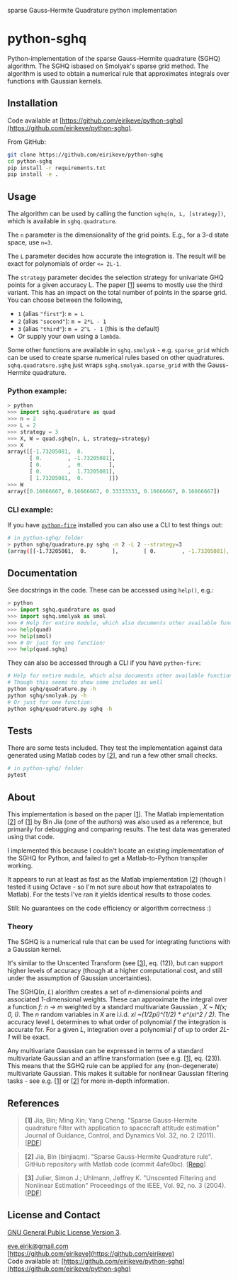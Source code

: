 sparse Gauss-Hermite Quadrature python implementation
# python-sghq

Python-implementation of the sparse Gauss-Hermite quadrature (SGHQ) algorithm. The SGHQ isbased on Smolyak's sparse grid method. The algorithm is used to obtain a numerical rule that approximates integrals over functions with Gaussian kernels.

## Installation
Code available at [https://github.com/eirikeve/python-sghq](https://github.com/eirikeve/python-sghq).

From GitHub:
```bash
git clone https://github.com/eirikeve/python-sghq
cd python-sghq
pip install -r requirements.txt
pip install -e .
```

## Usage
The algorithm can be used by calling the function `sghq(n, L, [strategy])`, which is available in `sghq.quadrature`.

The `n` parameter is the dimensionality of the grid points. E.g., for a 3-d state space, use `n=3`.

The `L` parameter decides how accurate the integration is. The result will be exact for polynomials of order `<= 2L-1`.

The `strategy` parameter decides the selection strategy for univariate GHQ points for a given accuracy L. The paper \[[1](#reference1)\] seems to mostly use the third variant. This has an impact on the total number of points in the sparse grid.
You can choose between the following,
* `1` (alias `"first"`): `m = L`
* `2` (alias `"second"`): `m = 2*L - 1` 
* `3` (alias `"third"`):  `m = 2^L - 1` (this is the default)
* Or supply your own using a `lambda`.

Some other functions are available in `sghq.smolyak` - e.g. `sparse_grid` which can be used to create sparse numerical rules based on other quadratures. `sqhq.quadrature.sghq` just wraps `sghq.smolyak.sparse_grid` with the Gauss-Hermite quadrature.


### Python example:
```python
> python
>>> import sghq.quadrature as quad
>>> n = 2
>>> L = 2
>>> strategy = 3
>>> X, W = quad.sghq(n, L, strategy=strategy)
>>> X
array([[-1.73205081,  0.        ],
       [ 0.        , -1.73205081],
       [ 0.        ,  0.        ],
       [ 0.        ,  1.73205081],
       [ 1.73205081,  0.        ]])
>>> W
array([0.16666667, 0.16666667, 0.33333333, 0.16666667, 0.16666667])
```

### CLI example:
If you have [`python-fire`](https://github.com/google/python-fire) installed you can also use a CLI to test things out:
```bash
# in python-sghq/ folder
> python sghq/quadrature.py sghq -n 2 -L 2 --strategy=3
(array([[-1.73205081,  0.        ],        [ 0.        , -1.73205081],        [ 0.        ,  0.        ],        [ 0.        ,  1.73205081],        [ 1.73205081,  0.        ]]), array([0.16666667, 0.16666667, 0.33333333, 0.16666667, 0.16666667]))
```

## Documentation 

See docstrings in the code.
These can be accessed using `help()`, e.g.:
```python
> python
>>> import sghq.quadrature as quad
>>> import sghq.smolyak as smol
>>> # Help for entire module, which also documents other available functions
>>> help(quad)
>>> help(smol)
>>> # Or just for one function:
>>> help(quad.sghq)
```

They can also be accessed through a CLI if you have `python-fire`:
```bash
# Help for entire module, which also documents other available functions
# Though this seems to show some includes as well
python sghq/quadrature.py -h
python sghq/smolyak.py -h
# Or just for one function:
python sghq/quadrature.py sghq -h
```

## Tests

There are some tests included. They test the implementation against data generated using Matlab codes by \[[2](#reference2)\], and run a few other small checks.
```bash
# in python-sghq/ folder
pytest
```

## About 

This implementation is based on the paper \[[1](#reference1)\].
The Matlab implementation \[[2](#reference2)\] of \[[1](#reference1)\] by Bin Jia (one of the authors) was also used as a reference, but primarily for debugging and comparing results. The test data was generated using that code.

I implemented this because I couldn't locate an existing implementation of the SGHQ for Python, and failed to get a Matlab-to-Python transpiler working.

It appears to run at least as fast as the Matlab implementation \[[2](#reference2)\] (though I tested it using Octave - so I'm not sure about how that extrapolates to Matlab). For the tests I've ran it yields identical results to those codes.

Still: No guarantees on the code efficiency or algorithm correctness :)

### Theory
The SGHQ is a numerical rule that can be used for integrating functions with a Gaussian kernel.

It's similar to the Unscented Transform (see \[[3](#reference3)\], eq. (12)), but can support higher levels of accuracy (though at a higher computational cost, and still under the assumption of Gaussian uncertainties).  

The SGHQ(_n_, _L_) alorithm creates a set of _n_-dimensional points and associated _1_-dimensional weights. These can approximate the integral over a function _f: n -> m_ weighted by a standard multivariate Gaussian , _X ~ N(x; 0, I)_. The _n_ random variables in _X_ are i.i.d. _xi ~(1/2pi)^(1/2) * e^(xi^2 / 2)_. The accuracy level _L_ determines to what order of polynomial _f_ the integration is accurate for. For a given _L_, integration over a polynomial _f_ of up to order _2L-1_ will be exact.  


Any multivariate Gaussian can be expressed in terms of a standard multivariate Gaussian  and an affine transformation (see e.g. \[[1](#reference1)\], eq. (23)). This means that the SGHQ rule can be applied for any (non-degenerate) multivariate Gaussian. This makes it suitable for nonlinear Gaussian filtering tasks - see e.g. \[[1](#reference1)\] or \[[2](#reference1)\] for more in-depth information.

## References

> **[1]** <a name="reference1"></a> Jia, Bin; Ming Xin; Yang Cheng. "Sparse Gauss-Hermite quadrature filter with application to spacecraft attitude estimation" Journal of Guidance, Control, and Dynamics Vol. 32, no. 2 (2011). \[[PDF](https://www.researchgate.net/publication/258837425_Sparse_Gauss-Hermite_Quadrature_Filter_with_Application_to_Spacecraft_Attitude_Estimation)\]

> **[2]**  <a name="reference2"></a> Jia, Bin (binjiaqm). "Sparse Gauss-Hermite Quadrature rule". GitHub repository with Matlab code (commit 4afe0bc). \[[Repo](https://github.com/binjiaqm/sparse-Gauss-Hermite-quadrature-rule)\]

> **[3]**  <a name="reference3"></a> Julier, Simon J.; Uhlmann, Jeffrey K. "Unscented Filtering and Nonlinear Estimation" Proceedings of the IEEE, Vol. 92, no. 3 (2004). \[[PDF](https://www.cs.ubc.ca/~murphyk/Papers/Julier_Uhlmann_mar04.pdf)\]

 
## License and Contact

[GNU General Public License Version 3](LICENSE).

[eve.eirik@gmail.com](mailto:eve.eirik@gmail.com)  
[https://github.com/eirikeve](https://github.com/eirikeve)  
Code available at: [https://github.com/eirikeve/python-sghq](https://github.com/eirikeve/python-sghq)  
